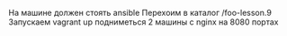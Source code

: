 На машине должен стоять ansible
Перехоим в каталог /foo-lesson.9
Запускаем vagrant up
подниметься 2 машины с nginx на 8080 портах
